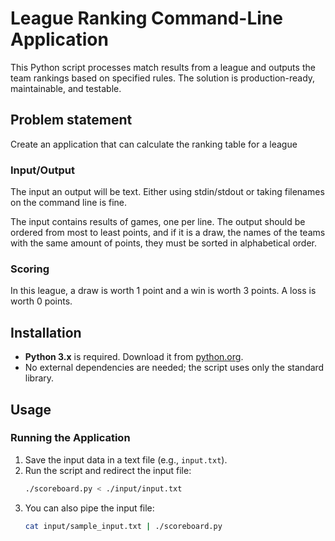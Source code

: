 # League Ranking Command-Line Application

This Python script processes match results from a league and outputs the team rankings based on specified rules. The solution is production-ready, maintainable, and testable.

## Problem statement
Create an application that can calculate the ranking table for a league

### Input/Output
The input an output will be text. Either using stdin/stdout or taking filenames on the command line is fine.

The input contains results of games, one per line.
The output should be ordered from most to least points, and if it is a draw, the names of the teams with the same amount of points, they must be sorted in alphabetical order.

### Scoring
In this league, a draw is worth 1 point and a win is worth 3 points. A loss is worth 0 points.

## Installation

- **Python 3.x** is required. Download it from [python.org](https://www.python.org/).
- No external dependencies are needed; the script uses only the standard library.

## Usage

### Running the Application
1. Save the input data in a text file (e.g., `input.txt`).
2. Run the script and redirect the input file:
   ```bash
   ./scoreboard.py < ./input/input.txt

3. You can also pipe the input file:
   ```bash
   cat input/sample_input.txt | ./scoreboard.py

